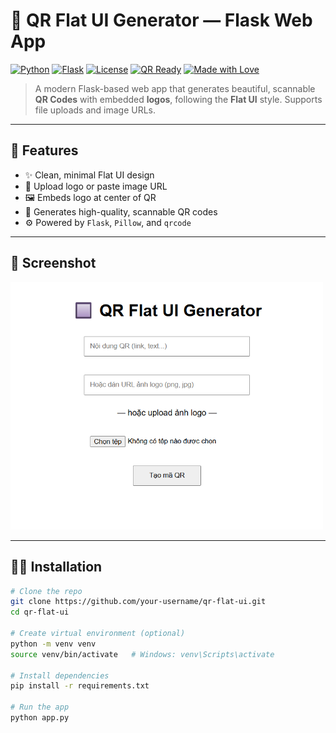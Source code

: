 # 🔲 QR Flat UI Generator — Flask Web App

[![Python](https://img.shields.io/badge/Python-3.8%2B-blue?logo=python)](https://www.python.org/)
[![Flask](https://img.shields.io/badge/Flask-2.x-black?logo=flask)](https://flask.palletsprojects.com/)
[![License](https://img.shields.io/github/license/your-username/qr-flat-ui)](LICENSE)
[![QR Ready](https://img.shields.io/badge/QR--Style-Flat%20UI-green)](#)
[![Made with Love](https://img.shields.io/badge/Made%20with-%F0%9F%A4%8D%20by%20Anh%20Ph%C3%BA-red)](#)

> A modern Flask-based web app that generates beautiful, scannable **QR Codes** with embedded **logos**, following the **Flat UI** style. Supports file uploads and image URLs.

---

## 🚀 Features

- ✨ Clean, minimal Flat UI design
- 🔗 Upload logo or paste image URL
- 🖼️ Embeds logo at center of QR
- 📱 Generates high-quality, scannable QR codes
- ⚙️ Powered by `Flask`, `Pillow`, and `qrcode`

---

## 📸 Screenshot

<img src="screenshot.png" width="500" alt="screenshot" />

---

## 🧑‍💻 Installation

```bash
# Clone the repo
git clone https://github.com/your-username/qr-flat-ui.git
cd qr-flat-ui

# Create virtual environment (optional)
python -m venv venv
source venv/bin/activate   # Windows: venv\Scripts\activate

# Install dependencies
pip install -r requirements.txt

# Run the app
python app.py
